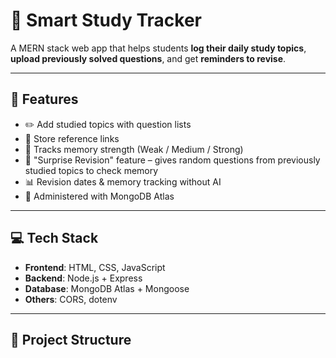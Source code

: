 # 📘 Smart Study Tracker

A MERN stack web app that helps students **log their daily study topics**, **upload previously solved questions**, and get **reminders to revise**.

---

## 🚀 Features

- ✏️ Add studied topics with question lists
- 📌 Store reference links
- 🧠 Tracks memory strength (Weak / Medium / Strong)
- 🎯 "Surprise Revision" feature – gives random questions from previously studied topics to check memory
- 📊 Revision dates & memory tracking without AI
- 🔐 Administered with MongoDB Atlas

---

## 💻 Tech Stack

- **Frontend**: HTML, CSS, JavaScript
- **Backend**: Node.js + Express
- **Database**: MongoDB Atlas + Mongoose
- **Others**: CORS, dotenv

---

## 🌱 Project Structure

